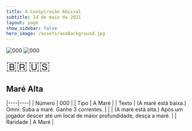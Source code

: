 ```yaml
---
title: A Conspiração Abissal
subtitle: 14 de maio de 2021
layout: page
show_sidebar: false
hero_image: /assets/aoaBackground.jpg
---
```


![000](https://cards-keyforge.s3.eu-north-1.amazonaws.com/media/pt/tac/000-1.png)
![000](https://cards-keyforge.s3.eu-north-1.amazonaws.com/media/pt/tac/000-2.png)

<span title="Português" style="font-size: 32px;cursor: pointer;" onclick="javascript:document.querySelectorAll('img[alt=\'000\']').forEach(img => img.src=img.src.replace(/media\/[^/]+/, 'media/pt'))">🇧🇷</span>
<span title="English" style="font-size: 32px;cursor: pointer;" onclick="javascript:document.querySelectorAll('img[alt=\'000\']').forEach(img => img.src=img.src.replace(/media\/[^/]+/, 'media/en'))">🇺🇸</span>

## Maré Alta

|----|----|
| Número | 000 |
| Tipo | A Maré |
| Texto | (A maré está baixa.) Omni: Suba a maré. Ganhe 3 correntes. |
|       | (A maré está alta.) Após um jogador descer até um local de maior profundidade, desça a maré. |
| Raridade | A Maré |
